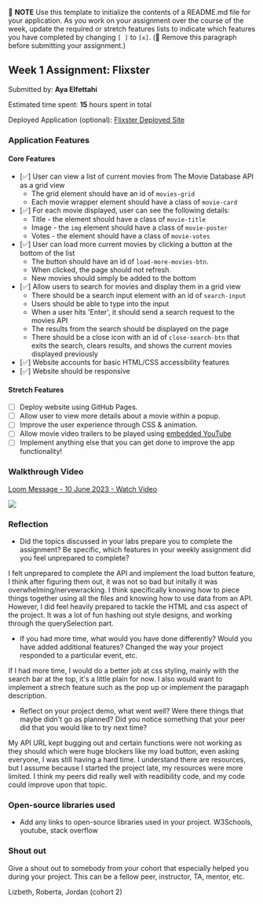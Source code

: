 📝 **NOTE** Use this template to initialize the contents of a README.md file for your application. As you work on your assignment over the course of the week, update the required or stretch features lists to indicate which features you have completed by changing `[ ]` to `[x]`. (🚫 Remove this paragraph before submitting your assignment.)

## Week 1 Assignment: Flixster

Submitted by: **Aya Elfettahi**

Estimated time spent: **15** hours spent in total

Deployed Application (optional): [Flixster Deployed Site](ADD_LINK_HERE)

### Application Features

#### Core Features

- [✅] User can view a list of current movies from The Movie Database API as a grid view
  - The grid element should have an id of `movies-grid`
  - Each movie wrapper element should have a class of `movie-card`
- [✅] For each movie displayed, user can see the following details:
  - Title - the element should have a class of `movie-title`
  - Image - the `img` element should have a class of `movie-poster`
  - Votes - the element should have a class of `movie-votes`
- [✅] User can load more current movies by clicking a button at the bottom of the list
  - The button should have an id of `load-more-movies-btn`.
  - When clicked, the page should not refresh.
  - New movies should simply be added to the bottom
- [✅] Allow users to search for movies and display them in a grid view
  - There should be a search input element with an id of `search-input`
  - Users should be able to type into the input
  - When a user hits 'Enter', it should send a search request to the movies API
  - The results from the search should be displayed on the page
  - There should be a close icon with an id of `close-search-btn` that exits the search, clears results, and shows the current movies displayed previously
- [✅] Website accounts for basic HTML/CSS accessibility features
- [✅] Website should be responsive

#### Stretch Features

- [ ] Deploy website using GitHub Pages.
- [ ] Allow user to view more details about a movie within a popup.
- [ ] Improve the user experience through CSS & animation.
- [ ] Allow movie video trailers to be played using [embedded YouTube](https://support.google.com/youtube/answer/171780?hl=en)
- [ ] Implement anything else that you can get done to improve the app functionality!

### Walkthrough Video

<a href="https://www.loom.com/share/80c06a2fe8f84138882feaf2ac87e6ad">
    <p>Loom Message - 10 June 2023 - Watch Video</p>
    <img style="max-width:300px;" src="https://cdn.loom.com/sessions/thumbnails/80c06a2fe8f84138882feaf2ac87e6ad-with-play.gif">
  </a>

### Reflection

- Did the topics discussed in your labs prepare you to complete the assignment? Be specific, which features in your weekly assignment did you feel unprepared to complete?

I felt unprepared to complete the API and implement the load button feature, I think after figuring them out, it was not so bad but initally it was overwhelming/nervewracking. I think specifically knowing how to piece things together using all the files and knowing how to use data from an API. However, I did feel heavily prepared to tackle the HTML and css aspect of the project. It was a lot of fun hashing out style designs, and working through the querySelection part.

- If you had more time, what would you have done differently? Would you have added additional features? Changed the way your project responded to a particular event, etc.
  
If I had more time, I would do a better job at css styling, mainly with the search bar at the top, it's a little plain for now. I also would want to implement a strech feature such as the pop up or implement the paragaph description. 

- Reflect on your project demo, what went well? Were there things that maybe didn't go as planned? Did you notice something that your peer did that you would like to try next time?

My API URL kept bugging out and certain functions were not working as they should which were huge blockers like my load button, even asking everyone, I was still having a hard time. I understand there are resources, but I assume because I started the project late, my resources were more limited. I think my peers did really well with readibility code, and my code could improve upon that topic.

### Open-source libraries used

- Add any links to open-source libraries used in your project.
W3Schools, youtube, stack overflow 

### Shout out

Give a shout out to somebody from your cohort that especially helped you during your project. This can be a fellow peer, instructor, TA, mentor, etc.

Lizbeth, Roberta, Jordan (cohort 2)
